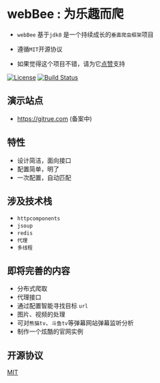 #  webBee :  为乐趣而爬

 

- `webBee` 基于`jdk8` 是一个持续成长的`垂直爬虫框架`项目 
- 遵循`MIT`开源协议

- 如果觉得这个项目不错，请为它[点赞](https://github.com/pkwenda/webBee)支持



 
[![License](https://img.shields.io/badge/license-MIT-4EB1BA.svg?style=flat-square)](https://github.com/pkwenda/webBee/blob/master/LICENSE)                                    [![Build Status](https://travis-ci.org/pkwenda/webBee.svg?branch=master)](https://travis-ci.org/pkwenda/webBee)

## 演示站点
- https://gitrue.com (备案中)


## 特性

+ 设计简洁，面向接口
+ 配置简单，明了
+ 一次配置，自动匹配


## 涉及技术栈
- `httpcomponents`
- `jsoup`
- `redis`
-  `代理`
- `多线程`

## 即将完善的内容
+ 分布式爬取
+ 代理接口
+ 通过配置智能寻找目标 `url`
+ 图片、视频的处理
+ 可对`熊猫tv`、`斗鱼tv`等弹幕网站弹幕监听分析
+ 制作一个炫酷的官网实例 
 
 
## 开源协议

[MIT](LICENSE)
 


